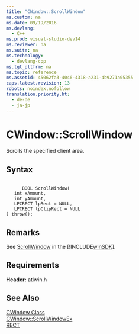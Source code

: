 ```yaml
---
title: "CWindow::ScrollWindow"
ms.custom: na
ms.date: 09/19/2016
ms.devlang: 
  - C++
ms.prod: visual-studio-dev14
ms.reviewer: na
ms.suite: na
ms.technology: 
  - devlang-cpp
ms.tgt_pltfrm: na
ms.topic: reference
ms.assetid: 45062fa3-4046-4318-a231-4b9271a05355
caps.latest.revision: 13
robots: noindex,nofollow
translation.priority.ht: 
  - de-de
  - ja-jp
---
```

# CWindow::ScrollWindow
Scrolls the specified client area.  
  
## Syntax  
  
```  
  
      BOOL ScrollWindow(  
   int xAmount,  
   int yAmount,  
   LPCRECT lpRect = NULL,  
   LPCRECT lpClipRect = NULL   
) throw();  
```  
  
## Remarks  
 See [ScrollWindow](http://msdn.microsoft.com/library/windows/desktop/bb787591) in the [!INCLUDE[winSDK](../vs140/includes/winSDK_md.md)].  
  
## Requirements  
 **Header:** atlwin.h  
  
## See Also  
 [CWindow Class](../vs140/CWindow-Class.md)   
 [CWindow::ScrollWindowEx](../vs140/CWindow--ScrollWindowEx.md)   
 [RECT](http://msdn.microsoft.com/library/windows/desktop/dd162897)